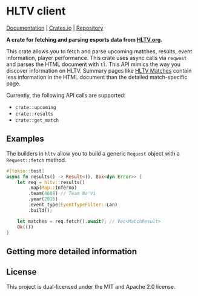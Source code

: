 # HLTV client

[Documentation](https://docs.rs/hltv/latest/hltv/) | [Crates.io](https://crates.io/crates/hltv) | [Repository](https://github.com/dist1ll/hltv-rust)

**A crate for fetching and parsing esports data from [HLTV.org](https://www.hltv.org).**


This crate allows you to fetch and parse upcoming matches, results,
event information, player performance. This crate uses async calls via `reqwest`
and parses the HTML document with `tl`. This API mimics the way you discover information on HLTV. 
Summary pages like [HLTV Matches](https://www.hltv.org/matches) contain less information 
in the HTML document than the detailed match-specific page.


Currently, the following API calls are supported:

- `crate::upcoming`
- `crate::results`
- `crate::get_match`

## Examples

The builders in `hltv` allow you to build a generic `Request` object with a `Request::fetch` method.

```rust
#[tokio::test]
async fn results() -> Result<(), Box<dyn Error>> {
    let req = hltv::results()
        .map(Map::Inferno)
        .team(4608) // Team Na'Vi
        .year(2016) 
        .event_type(EventTypeFilter::Lan)
        .build();

    let matches = req.fetch().await?; // Vec<MatchResult>
    Ok(())
}
```
## Getting more detailed information


## License

This project is dual-licensed under the MIT and Apache 2.0 license.
